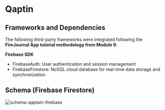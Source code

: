# Qaptin

## Frameworks and Dependencies
The following third-party frameworks were integrated following the **FireJournal App tutorial methodology from Module 6**:

**Firebase SDK**
- FirebaseAuth: User authentication and session management
- FirebaseFirestore: NoSQL cloud database for real-time data storage and synchronization

## Schema (Firebase Firestore)
![schema-qaptain-firebase](https://github.com/user-attachments/assets/f78eb2d3-6aff-4149-8a5d-ee54ffc37cd4)
